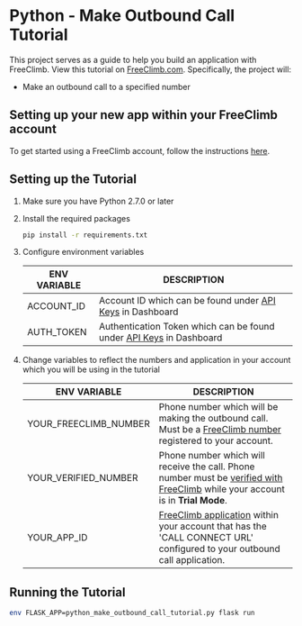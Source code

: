# Python - Make Outbound Call Tutorial

This project serves as a guide to help you build an application with FreeClimb. View this tutorial on [FreeClimb.com](https://docs.freeclimb.com/docs). Specifically, the project will:

- Make an outbound call to a specified number

## Setting up your new app within your FreeClimb account

To get started using a FreeClimb account, follow the instructions [here](https://docs.freeclimb.com/docs/getting-started-with-freeclimb).

## Setting up the Tutorial

1. Make sure you have Python 2.7.0 or later

2. Install the required packages

    ```bash
    pip install -r requirements.txt
    ```

3. Configure environment variables

   | ENV VARIABLE            | DESCRIPTION                                                                                                                                                                             |
   | ----------------------- | --------------------------------------------------------------------------------------------------------------------------------------------------------------------------------------- |
   | ACCOUNT_ID              | Account ID which can be found under [API Keys](https://www.freeclimb.com/dashboard/portal/account/authentication) in Dashboard                                                         |
   | AUTH_TOKEN              | Authentication Token which can be found under [API Keys](https://www.freeclimb.com/dashboard/portal/account/authentication) in Dashboard                                               |

4. Change variables to reflect the numbers and application in your account which you will be using in the tutorial

    | ENV VARIABLE            | DESCRIPTION                                                                                                                                                                             |
    | ----------------------- | --------------------------------------------------------------------------------------------------------------------------------------------------------------------------------------- |
    | YOUR_FREECLIMB_NUMBER | Phone number which will be making the outbound call. Must be a [FreeClimb number](https://www.freeclimb.com/dashboard/portal/numbers) registered to your account.
    | YOUR_VERIFIED_NUMBER | Phone number which will receive the call. Phone number must be [verified with FreeClimb](https://www.freeclimb.com/dashboard/portal/numbers/verified) while your account is in **Trial Mode**.
    | YOUR_APP_ID | [FreeClimb application](https://www.freeclimb.com/dashboard/portal/applications) within your account that has the 'CALL CONNECT URL' configured to your outbound call application.

## Running the Tutorial

```bash
env FLASK_APP=python_make_outbound_call_tutorial.py flask run
```
